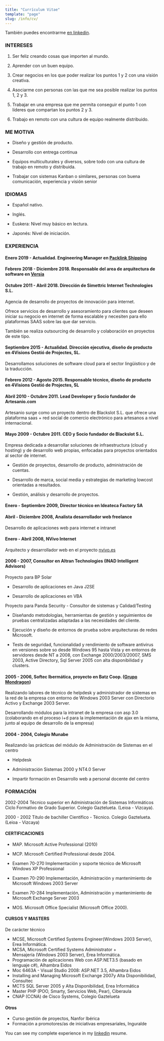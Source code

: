 ```yaml
---
title: "Currículum Vitae"
template: "page"
slug: /info/cv/
---
```


También puedes encontrarme [en linkedin](http://linkedin.com/in/asier).

### INTERESES
 	
1. Ser feliz creando cosas que importen al mundo.

2. Aprender con un buen equipo.

3. Crear negocios en los que poder realizar los puntos 1 y 2 con una visión creativa.

4. Asociarme con personas con las que me sea posible realizar los puntos 1, 2 y 3.

5. Trabajar en una empresa que me permita conseguir el punto 1 con líderes que compartan los puntos 2 y 3.

6. Trabajo en remoto con una cultura de equipo realmente distribuido.

### ME MOTIVA

* Diseño y gestión de producto.

* Desarrollo con entrega continua

* Equipos multiculturales y diversos, sobre todo con una cultura de trabajo en remoto y distribuida.

* Trabajar con sistemas Kanban o similares, personas con buena comunicación, experiencia y visión senior


### IDIOMAS

* Español nativo.

* Inglés.

* Euskera: Nivel muy básico en lectura.

* Japonés: Nivel de iniciación.




### EXPERIENCIA


#### Enero 2019 - Actualidad. Engineering Manager en [Packlink Shipping](https://packlink.com)

#### Febrero 2018 - Diciembre 2018. Responsable del area de arquitectura de software en [Versia](https://www.versia.com/)

#### Octubre 2011 - Abril 2018. Dirección de Simettric Internet Technologies S.L.

Agencia de desarrollo de proyectos de innovación para internet.

Ofrece servicios de desarrollo y asesoramiento para clientes que deseen iniciar su negocio en internet de forma escalable y necesiten para ello plataformas SAAS sobre las que dar servicio.

También se realiza outsourcing de desarrollo y colaboración en proyectos de este tipo.

#### Septiembre 2015 - Actualidad. Dirección ejecutiva, diseño de producto en 4Visions Gestió de Projectes, SL.

Desarrollamos soluciones de software cloud para el sector lingüistico y de la traducción.

#### Febrero 2012 - Agosto 2015. Responsable técnico, diseño de producto en 4Visions Gestió de Projectes, SL

#### Abril 2010 - Octubre 2011. Lead Developer y Socio fundador de Artesanio.com

Artesanio surge como un proyecto dentro de Blackslot S.L. que ofrece una plataforma saas + red social de comercio electrónico para artesanos a nivel internacional.

#### Mayo 2009 - Octubre 2011. CEO y Socio fundador de Blackslot S.L.

Empresa dedicada a desarrollar soluciones de infraestructura (cloud y hosting) y de desarrollo web propias, enfocadas para proyectos orientados al sector de internet.

* Gestión de proyectos, desarrollo de producto, administración de cuentas.

* Desarrollo de marca, social media y estrategias de marketing lowcost orientadas a resultados.

* Gestión, análisis y desarrollo de proyectos.


#### Enero - Septiembre 2009, Director técnico en Ideateca Factory SA

#### Abril - Diciembre 2008, Analista desarrollador web freelance

Desarrollo de aplicaciones web para internet e intranet


#### Enero - Abril 2008, NVivo Internet

Arquitecto y desarrollador web en el proyecto [nvivo.es](http://www.nvivo.es)


#### 2006 - 2007, Consultor en Altran Technologies (INAD Intelligent Advisors)

Proyecto para BP Solar

* Desarrollo de aplicaciones en Java J2SE

* Desarrollo de aplicaciones en VBA

Proyecto para Panda Security - Consultor de sistemas y Calidad/Testing

 	
* Diseñando metodologías, herramientas de gestión y seguimientos de pruebas centralizadas adaptadas a las necesidades del cliente.

* Ejecución y diseño de entornos de prueba sobre arquitecturas de redes Microsoft.

* Tests de seguridad, funcionalidad y rendimiento de software antivirus en versiones sobre so desde Windows 95 hasta Vista y en entornos de servidores desde NT a 2008, con Exchange 2000/2003/20007, SMS 2003, Active Directory, Sql Server 2005 con alta disponibilidad y clusters.

#### 2005 - 2006, Softec Ibermática, proyecto en Batz Coop. ([Grupo Mondragon](http://es.wikipedia.org/wiki/Corporaci%C3%B3n_Mondragon))


Realizando labores de técnico de helpdesk y administrador de sistemas en la red de la empresa con entorno de Windows 2003 Server con Directorio Activo y Exchange 2003 Server.

 	
Desarrollando módulos para la intranet de la empresa con asp 3.0 (colaborando en el proceso i+d para la implementación de ajax en la misma, junto al equipo de desarrollo de la empresa)


#### 2004 - 2004, Colegio Munabe

Realizando las prácticas del módulo de Administración de Sistemas en el centro

* Helpdesk

* Administración Sistemas 2000 y NT4.0 Server

* Impartir formación en Desarrollo web a personal docente del centro


### FORMACIÓN 

2002-2004 Técnico superior en Administración de Sistemas Informáticos
Ciclo Formativo de Grado Superior. Colegio Gaztelueta. (Leioa - Vizcaya).

2000 - 2002 Título de bachiller Científico - Técnico. Colegio Gaztelueta. (Leioa - Vizcaya)

#### CERTIFICACIONES

* MAP. Microsoft Active Professional (2010)
* MCP. Microsoft Certified Professional desde 2004.

* Examen 70-270 Implementación y soporte técnico de Microsoft Windows XP Professional  
* Examen 70-290 Implementación, Administración y mantenimiento de Microsoft Windows 2003 Server  
* Examen 70-284 Implementación, Administración y mantenimiento de Microsoft Exchange Server 2003
* MOS. Microsoft Office Specialist (Microsoft Office 2000).

#### CURSOS Y MASTERS
 
De carácter técnico
* MCSE, Microsoft Certified Systems Engineer(Windows 2003 Server), Erea Informática.
* MCSA, Microsoft Certified Systems Administrator + Mensajería (Windows 2003 Server), Erea Informática.
* Programación de aplicaciones Web con ASP.NET3.5 (basado en lenguaje c#), Alhambra Eidos
* Moc 6463A - Visual Studio 2008: ASP.NET 3.5, Alhambra Eidos
* Installing and Managing Microsoft Exchange 2007y Alta Disponibilidad, Consultec
* MCTS SQL Server 2005 y Alta Disponibilidad, Erea Informática
* Master PHP (POO, Smarty, Servicios Web, Pear), Ciberaula
* CNAP (CCNA) de Cisco Systems, Colegio Gaztelueta


#### Otros

* Curso gestión de proyectos, Nanfor Ibérica
* Formación a promotores/as de iniciativas empresariales, Inguralde

You can see my complete experience in my [linkedin](http://linkedin.com/in/asier) resume.


